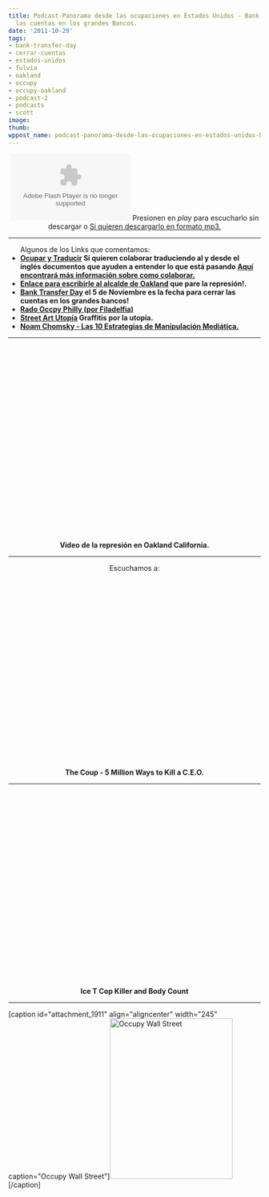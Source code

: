 ```yaml
---
title: Podcast-Panorama desde las ocupaciones en Estados Unidos - Bank Transfer Day-Cerrar
  las cuentas en los grandes Bancos.
date: '2011-10-29'
tags:
- bank-transfer-day
- cerrar-cuentas
- estados-unidos
- fulvia
- oakland
- occupy
- occupy-oakland
- podcast-2
- podcasts
- scott
image: 
thumb: 
wppost_name: podcast-panorama-desde-las-ocupaciones-en-estados-unidos-bank-transfer-day-cerrar-las-cuentas-en-los-grandes-bancos
---
```


<center><object id="player860998" width="240" height="133" classid="clsid:d27cdb6e-ae6d-11cf-96b8-444553540000" codebase="http://download.macromedia.com/pub/shockwave/cabs/flash/swflash.cab#version=6,0,40,0"><param name="AllowScriptAccess" value="always" /><param name="allowFullScreen" value="true" /><param name="wmode" value="transparent" /><param name="src" value="http://www.ivoox.com/playerivoox_ee_860998_1.html" /><param name="allowfullscreen" value="true" /><param name="allowscriptaccess" value="always" /><embed id="player860998" width="240" height="133" type="application/x-shockwave-flash" src="http://www.ivoox.com/playerivoox_ee_860998_1.html" AllowScriptAccess="always" allowFullScreen="true" wmode="transparent" allowfullscreen="true" allowscriptaccess="always" /></object>
Presionen en <em>play</em> para escucharlo sin descargar o
<a href="http://www.ivoox.com/charlando-scott-fulvia-desde-filadelfia_md_860998_1.mp3" target="_blank">Si quieren descargarlo en formato mp3.</a></center>

<hr />

<ul>Algunos de los Links que comentamos:
	<li><strong><a href="https://ocuparytraducir.wordpress.com/" target="_blank">Ocupar y Traducir</a> Si quieren colaborar traduciendo al y desde el inglés documentos que ayuden a entender lo que está pasando <a href="https://ocuparytraducir.wordpress.com/ayuda/" target="_blank">Aquí encontrará más información sobre como colaborar.</a>  </strong></li>
	<li><strong><a href="http://www.oaklandnet.com/contactmayor.asp" target="_blank">Enlace para escribirle al alcalde de Oakland</a> que pare la represión!. </strong></li>
	<li><strong><a href="http://www.facebook.com/event.php?eid=260241980679341" target="_blank">Bank Transfer Day</a> el 5 de Noviembre es la fecha para cerrar las cuentas en los grandes bancos!</strong></li>
	<li><strong><a href="https://radoccupyphilly.wordpress.com/" target="_blank"> Rado Occpy Philly (por Filadelfia)</a></strong></li>
	<li><strong><a href="http://www.streetartutopia.com/" target="_blank">Street Art Utopía</a> Graffitis por la utopía.</strong></li>
	<li><strong><a href="http://manuelgross.bligoo.com/content/view/991134/Noam-Chomsky-y-las-10-Estrategias-de-Manipulacion-Mediatica.html" target="_blank">Noam Chomsky - Las 10 Estrategias de Manipulación Mediática.</a></strong></li>
</ul>

<hr />

<center>
<object style="height: 390px; width: 640px;" width="640" height="360" classid="clsid:d27cdb6e-ae6d-11cf-96b8-444553540000" codebase="http://download.macromedia.com/pub/shockwave/cabs/flash/swflash.cab#version=6,0,40,0"><param name="allowFullScreen" value="true" /><param name="allowScriptAccess" value="always" /><param name="src" value="https://www.youtube.com/v/tIXF_tWfe6Y?version=3&amp;feature=player_detailpage" /><param name="allowfullscreen" value="true" /><param name="allowscriptaccess" value="always" /><embed style="height: 390px; width: 640px;" width="640" height="360" type="application/x-shockwave-flash" src="https://www.youtube.com/v/tIXF_tWfe6Y?version=3&amp;feature=player_detailpage" allowFullScreen="true" allowScriptAccess="always" allowfullscreen="true" allowscriptaccess="always" /></object>
<strong>Video de la represión en Oakland California.</strong></center>

<hr />
<p style="text-align: center;">Escuchamos a:
<object style="height: 390px; width: 640px;" width="640" height="360" classid="clsid:d27cdb6e-ae6d-11cf-96b8-444553540000" codebase="http://download.macromedia.com/pub/shockwave/cabs/flash/swflash.cab#version=6,0,40,0"><param name="allowFullScreen" value="true" /><param name="allowScriptAccess" value="always" /><param name="src" value="https://www.youtube.com/v/RQthFDpYCys?version=3&amp;feature=player_detailpage" /><param name="allowfullscreen" value="true" /><param name="allowscriptaccess" value="always" /><embed style="height: 390px; width: 640px;" width="640" height="360" type="application/x-shockwave-flash" src="https://www.youtube.com/v/RQthFDpYCys?version=3&amp;feature=player_detailpage" allowFullScreen="true" allowScriptAccess="always" allowfullscreen="true" allowscriptaccess="always" /></object>
<strong>The Coup - 5 Million Ways to Kill a C.E.O.</strong></p>


<hr />
<p style="text-align: center;"><object style="height: 390px; width: 640px;" width="640" height="360" classid="clsid:d27cdb6e-ae6d-11cf-96b8-444553540000" codebase="http://download.macromedia.com/pub/shockwave/cabs/flash/swflash.cab#version=6,0,40,0"><param name="allowFullScreen" value="true" /><param name="allowScriptAccess" value="always" /><param name="src" value="https://www.youtube.com/v/BSvD5SM_uI4?version=3&amp;feature=player_detailpage" /><param name="allowfullscreen" value="true" /><param name="allowscriptaccess" value="always" /><embed style="height: 390px; width: 640px;" width="640" height="360" type="application/x-shockwave-flash" src="https://www.youtube.com/v/BSvD5SM_uI4?version=3&amp;feature=player_detailpage" allowFullScreen="true" allowScriptAccess="always" allowfullscreen="true" allowscriptaccess="always" /></object>
<strong>Ice T Cop Killer and Body Count</strong></p>


<hr />
[caption id="attachment_1911" align="aligncenter" width="245" caption="Occupy Wall Street"]<a href="http://partidopirata.com.ar/wp-content/uploads/2011/10/wallst-250-3.jpg"><img class="size-full wp-image-1911" title="wallst-250-3" src="http://partidopirata.com.ar/wp-content/uploads/2011/10/wallst-250-3.jpg" alt="Occupy Wall Street" width="245" height="320" /></a>[/caption]
